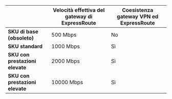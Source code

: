 |  | **Velocità effettiva del gateway di ExpressRoute** | **Coesistenza gateway VPN ed ExpressRoute** |
| --- | --- | --- |
| **SKU di base (obsoleto)** |500 Mbps |No |
| **SKU standard** |1000 Mbps |Sì |
| **SKU con prestazioni elevate** |2000 Mbps |Sì |
| **SKU con prestazioni elevate** |10000 Mbps |Sì |

<!--HONumber=Oct16_HO2-->


